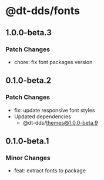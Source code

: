 # @dt-dds/fonts

## 1.0.0-beta.3

### Patch Changes

- chore: fix font packages version

## 0.1.0-beta.2

### Patch Changes

- fix: update responsive font styles
- Updated dependencies
  - @dt-dds/themes@1.0.0-beta.9

## 0.1.0-beta.1

### Minor Changes

- feat: extract fonts to package
